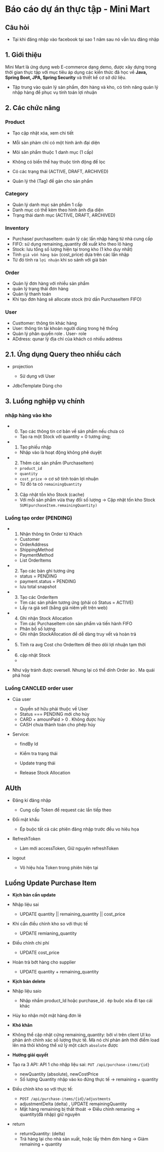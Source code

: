 # Báo cáo dự án thực tập - Mini Mart

## Câu hỏi

- Tại khi đăng nhập vào facebook tại sao 1 năm sau nó vẫn lưu đăng nhập

## 1. Giới thiệu

Mini Mart là ứng dụng web E-commerce dạng demo, được xây dựng trong thời gian thực tập với mục tiêu áp dụng các kiến thức đã học về **Java, Spring Boot, JPA, Spring Security** và thiết kế cơ sở dữ liệu.

-   Tập trung vào quản lý sản phẩm, đơn hàng và kho, có tính năng quản lý nhập hàng để phục vụ tính toán lợi nhuận

## 2. Các chức năng

### Product

-   Tạo cập nhật xóa, xem chi tiết
-   Mỗi sản phảm chỉ có một hình ảnh đại diện
-   Mõi sản phẩm thuộc 1 danh mục (1 cấp)
-   Không có biến thể hay thuộc tính động để lọc
-   Có các trạng thái (ACTIVE, DRAFT, ARCHIVED)

-   Quản lý thẻ (Tag) để gán cho sản phẩm

### Category

-   Quản lý danh mục sản phẩm 1 cấp
-   Danh mục có thể kèm theo hình ảnh địa diện
-   Trạng thái danh mục (ACTIVE, DRAFT, ARCHIVED)

### Inventory

-   Purchase/ purchaseItem: quản lý các lần nhập hàng từ nhà cung cấp
-   FIFO: sử dụng remaining_quantity để xuất kho theo lô hàng
-   Stock: lưu tổng số lượng hiện tại trong kho (1 kho duy nhất)
-   Tính `giá vốn hàng bán` (cost_price) dựa trên các lần nhập
-   Từ đó tính ra `lợi nhuận` khi so sánh với giá bán

### Order

-   Quản lý đơn hàng với nhiều sản phẩm
-   quản lý trạng thái đơn hàng
-   Quản lý thanh toán
-   Khi tạo đơn hàng sẽ allocate stock (trừ dần PurchaseItem FIFO)

### User

-   Custtomer: thông tin khác hàng
-   User: thông tin tài khoản người dùng trong hệ thống
-   Quản lý phân quyền role . User- role
-   ADdress: qunar lý địa chỉ của khách có nhiều address

## 2.1. Ứng dụng Query theo nhiều cách

- projection
    - Sử dụng với User

- JdbcTemplate Dùng cho

## 3. Luồng nghiệp vụ chính

### nhập hàng vào kho

-   0. Tạo các thông tin cơ bản về sản phẩm nếu chưa có

    -   Tạo ra một Stock với quantity = 0 tương ứng;

-   1. Tạo phiếu nhập

    -   Nhập vào là hoạt động không phê duyệt

-   2. Thêm các sản phẩm (PurchaseItem)

    -   `product_id`
    -   `quantity`
    -   `cost_price` -> cơ sở tính toán lợi nhuận
    -   Từ đó ta có `remainingQuantity`

-   3. Cập nhật tồn kho Stock (cache)
    -   Với mỗi sản phẩm vừa thay đổi số lượng -> Cập nhật tồn kho Stock `SUM(purchaseItem.remainingQuantity)`

### Luồng tạo order (PENDING)

-   1. Nhận thông tin Order từ Khách

    -   Customer
    -   OrderAddress
    -   ShippingMethod
    -   PaymentMethod
    -   List OrderItems

-   2. Tạo các bản ghi tương ứng

    -   status = PENDING
    -   payment.status = PENDING
    -   lưu total snapshot

-   3. Tạo các OrderItem

    -   Tìm các sản phẩm tương ứng (phải có Status = ACTIVE)
    -   Lấy ra giá sell (bằng giá niêm yết trên web)

-   4. Ghi nhận Stock Allocation

    -   Tìm các PurchaseItem còn sản phẩm và tiến hành FIFO
    -   Phân bổ số lượng
    -   Ghi nhận StockAllocation để dễ dàng truy vết và hoàn trả

-   5. Tính ra avg Cost cho OrderItem để theo dõi lợi nhuận tạm thời

-   6. cập nhật Stock

    -

-   Như vậy tránh được oversell. Nhung lại có thể dính Order ảo . Ma quái phá hoại

### Luồng CANCLED order user

-   Của user

    -   Quyền sở hữu phải thuộc về User
    -   Status === PENDING mới cho hủy
    -   CARD + amounPaid > 0 . Không được hủy
    -   CASH chưa thành toán cho phép hủy

-   Service:

    -   findBy Id
    -   Kiểm tra trạng thái

    -   Update trạng thái
    -   Release Stock Allocation

## AUth

-   Đăng kí đăng nhập   
    - Cung cấp Token để request các lần tiếp theo

-   Đổi mật khẩu
    - Ép buộc tất cả các phiên đăng nhập trước đều vo hiêu họa

-   RefreshToken    
    - Làm mới accessToken, Giữ nguyên refreshToken

-   logout 
    - Vô hiệu hóa Token trong phiên hiện tại


## Luồng  Update Purchase Item

- **Kịch bản cần update**

- Nhập liệu sai
    - UPDATE quantity || remaining_quantity || cost_price

- Khi cần điều chỉnh kho so với thực tế
    - UPDATE remianing_quantity

- Điều chỉnh chi phí
    - UPDATE cost_price

- Hoàn trả bớt hàng cho supplier
    - UPDATE quantity + remaining_quantity

- **Kịch bản delete**
- Nhập liệu saio
    - Nhập nhầm product_Id hoặc purchase_id . ép buộc xóa đi tạo cái khác
- Hủy ko nhận một mặt hàng đơn lẻ

- **Khó khăn**

- Không thể cập nhật cứng remaining_quantity: bởi vì trên client UI ko phản ánh chính xác số lượng thực tế. Mà nó chỉ phản ánh thời điểm load lên mà thôi không thể xử lý một cách `absolute` được 

- **Hướng giải quyết**

- Tạo ra 3 API: API 1 cho nhập liệu sai: `PUT /api/purchase-items/{id}`
    - newQuantity (absolute), newCostPrice
    - Số lượng Quantity nhập vào ko đứng thực tế -> remaining + quantity
- Điều chỉnh kho so với thực tế: 
    - `POST /api/purchase-items/{id}/adjustments`
    - adjustmentDelta (delta) , UPDATE remainingQuantity
    - Mặt hàng remaining bị thất thoát -> Điều chỉnh remaning -> quantity(đã nhập) giữ nguyên
    
- return 
    - returnQuantity: (delta)
    - Trả hàng lại cho nhà sản xuất, hoặc lấy thêm đơn hàng -> Giảm remaining + quantity